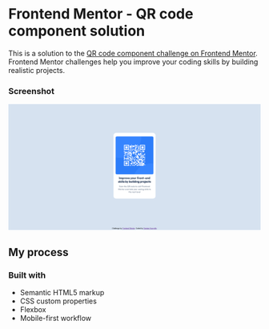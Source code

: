 # Frontend Mentor - QR code component solution

This is a solution to the [QR code component challenge on Frontend Mentor](https://www.frontendmentor.io/challenges/qr-code-component-iux_sIO_H). Frontend Mentor challenges help you improve your coding skills by building realistic projects. 

### Screenshot

![](./Frontend%20Mentor%20QR%20code%20component%20Screenshot.png)


## My process

### Built with

- Semantic HTML5 markup
- CSS custom properties
- Flexbox
- Mobile-first workflow


